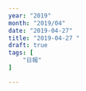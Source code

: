 ```yaml
---
year: "2019"
month: "2019/04"
date: "2019-04-27"
title: "2019-04-27 "
draft: true
tags: [
    "日報"
]

---
```


